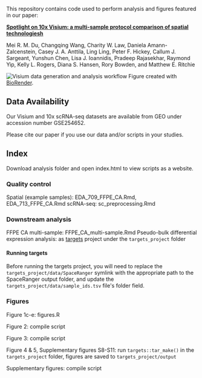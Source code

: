 This repository contains code used to perform analysis and figures featured in our paper:

[**Spotlight on 10x Visium: a multi-sample protocol comparison of spatial technologiesh**](https://www.biorxiv.org/content/10.1101/2024.03.13.584910v1) 

Mei R. M. Du, Changqing Wang, Charity W. Law, Daniela Amann-Zalcenstein, Casey J. A. Anttila, Ling Ling,
Peter F. Hickey, Callum J. Sargeant, Yunshun Chen, Lisa J. Ioannidis, Pradeep Rajasekhar, Raymond Yip, Kelly
L. Rogers, Diana S. Hansen, Rory Bowden, and Matthew E. Ritchie

![Visium data generation and analysis workflow](https://github.com/mritchielab/SpatialBench/blob/main/Visium%20workflow.png) 
Figure created with [BioRender](https://biorender.com).



## Data Availability
Our Visium and 10x scRNA-seq datasets are available from GEO under accession number GSE254652.

Please cite our paper if you use our data and/or scripts in your studies.

## Index

Download analysis folder and open index.html to view scripts as a website.

### Quality control

Spatial (example samples): EDA_709_FFPE_CA.Rmd, EDA_713_FFPE_CA.Rmd
scRNA-seq: sc_preprocessing.Rmd

### Downstream analysis

FFPE CA multi-sample: FFPE_CA_multi-sample.Rmd
Pseudo-bulk differential expression analysis: as [targets](https://docs.ropensci.org/targets/) project under the `targets_project` folder

#### Running targets

Before running the targets project, you will need to replace the `targets_project/data/SpaceRanger` symlink with the appropriate path to the SpaceRanger output folder, and update the `targets_project/data/sample_ids.tsv` file's folder field. 

### Figures

Figure 1c-e: figures.R

Figure 2: compile script

Figure 3: compile script

Figure 4 & 5, Supplementary figures S8-S11: run `targets::tar_make()` in the `targets_project` folder, figures are saved to `targets_project/output`

Supplementary figures: compile script
